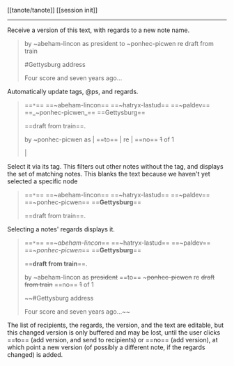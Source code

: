 [[tanote/tanote]]
[[session init]]

---

Receive a version of this text, with regards to a new note name.

> by ~abeham-lincon as president
> to ~ponhec-picwen
> re draft from train
> 
> #Gettysburg address
> 
> Four score and seven years ago…

Automatically update tags, @ps, and regards.

> ==`*`== ==~abeham-lincon== ==~hatryx-lastud== ==~paldev== ==_~ponhec-picwen_== ==Gettysburg==
> 
> ==draft from train==.
> 
> by ~ponhec-picwen as |
> ==to== |
> re |
> ==no== ~~1~~ of 1
> 
> |

Select it via its tag.  This filters out other notes without the tag, and displays the set of matching notes.  This blanks the text because we haven't yet selected a specific node

> ==`*`== ==~abeham-lincon== ==~hatryx-lastud== ==~paldev== ==~ponhec-picwen== ==**Gettysburg**==
> 
> ==draft from train==.
> 
> 

Selecting a notes' regards displays it.

> ==`*`== ==_~abeham-lincon_== ==~hatryx-lastud== ==~paldev== ==_~ponhec-picwen_== ==**Gettysburg**==
> 
> ==**draft from train**==.
> 
> by ~abeham-lincon as ~~president~~
> ==to== ~~~ponhec-picwen~~
> re ~~draft from train~~
> ==no== ~~1~~ of 1
> 
> ~~#Gettysburg address
> 
> Four score and seven years ago…~~

The list of recipients, the regards, the version, and the text are editable, but this changed version is only buffered and may be lost, until the user clicks ==to== (add version, and send to recipients) or ==no== (add version), at which point a new version (of possibly a different note, if the regards changed) is added.

